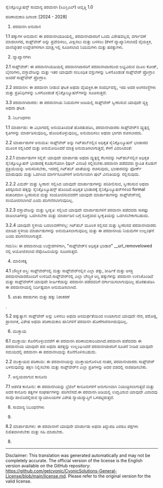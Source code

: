 ಸೈನಿಕ್ಸೊಲ್ಯೂಷನ್ಸ್ ಸಾಮಾನ್ಯ ಪರವಾನಗಿ (ಸಿಎಸ್ಜಿಎಲ್)
ಆವೃತ್ತಿ 1.0

ಪರಿಣಾಮಕಾರಿ ದಿನಾಂಕ: [2024 - 2028]

1. ಪರವಾನಗಿ ಅನುದಾನ

1.1 ಹಕ್ಕುಗಳ ಅನುದಾನ: ಈ ಪರವಾನಗಿಯಡಿಯಲ್ಲಿ, ಪರವಾನಗಿದಾರರಿಗೆ ಒಂದು ವಿಶೇಷವಲ್ಲದ, ವರ್ಗಾವಣೆ ಮಾಡಲಾಗದ, ಸಾಫ್ಟ್‌ವೇರ್ ಅನ್ನು ಪ್ರವೇಶಿಸಲು, ವೀಕ್ಷಿಸಲು ಮತ್ತು ಬಳಸಲು (ಕೆಳಗೆ ವ್ಯಾಖ್ಯಾನಿಸಲಾದ) ವೈಯಕ್ತಿಕ, ವಾಣಿಜ್ಯೇತರ ಉದ್ದೇಶಗಳಿಗಾಗಿ ಮಾತ್ರ,ಇಲ್ಲಿ ಸೂಚಿಸಲಾದ ನಿಯಮಗಳು ಮತ್ತು ಷರತ್ತುಗಳು.

2. ವ್ಯಾಖ್ಯಾನಗಳು

2.1 ಸಾಫ್ಟ್‌ವೇರ್: ಈ ಪರವಾನಗಿಯಡಿಯಲ್ಲಿ ಪರವಾನಗಿದಾರರಿಗೆ ಪರವಾನಗಿದಾರರಿಂದ ಲಭ್ಯವಿರುವ ಮೂಲ ಕೋಡ್, ಬೈನರಿಗಳು, ದಸ್ತಾವೇಜನ್ನು ಮತ್ತು ಇತರ ಯಾವುದೇ ಸಂಬಂಧಿತ ವಸ್ತುಗಳನ್ನು ಒಳಗೊಂಡಂತೆ ಸಾಫ್ಟ್‌ವೇರ್ ಪ್ರೋಗ್ರಾಂ ಅಂದರೆ ಸಾಫ್ಟ್‌ವೇರ್ ಪ್ರೋಗ್ರಾಂ.

2.2 ಪರವಾನಗಿ: ಈ ಪರವಾನಗಿ ನೀಡುವ ಘಟಕ ಅಥವಾ ವೈಯಕ್ತಿಕ.ಈ ಸಂದರ್ಭದಲ್ಲಿ, ಇದು ಅದರ ಅಂಗಸಂಸ್ಥೆಗಳು ಮತ್ತು ಪ್ರತಿನಿಧಿಗಳನ್ನು ಒಳಗೊಂಡಂತೆ ಸೈನಿಕ್ಸೊಲ್ಯೂಷನ್‌ಗಳನ್ನು ಸೂಚಿಸುತ್ತದೆ.

3.3 ಪರವಾನಗಿದಾರರು: ಈ ಪರವಾನಗಿಯ ನಿಯಮಗಳ ಅಡಿಯಲ್ಲಿ ಸಾಫ್ಟ್‌ವೇರ್ ಸ್ವೀಕರಿಸುವ ಯಾವುದೇ ವ್ಯಕ್ತಿ ಅಥವಾ ಘಟಕ.

3. ನಿರ್ಬಂಧಗಳು

1.1 ಮಾರ್ಪಾಡು: ಈ ವಿಭಾಗದಲ್ಲಿ ಅನುಮತಿಸಿದಂತೆ ಹೊರತುಪಡಿಸಿ, ಪರವಾನಗಿದಾರರು ಸಾಫ್ಟ್‌ವೇರ್‌ನ ವ್ಯುತ್ಪನ್ನ ಕೃತಿಗಳನ್ನು ಮಾರ್ಪಡಿಸುವುದಿಲ್ಲ, ಹೊಂದಿಕೊಳ್ಳುವುದಿಲ್ಲ, ಅನುವಾದಿಸಲು ಅಥವಾ ಭಾಗಶಃ ರಚಿಸಬಾರದು.

2.2 ಮಾರ್ಪಾಡುಗಳ ಅನುಮತಿ: ಸಾಫ್ಟ್‌ವೇರ್ ಅನ್ನು ಗಿಟ್‌ಹಬ್‌ನಲ್ಲಿನ ಅಧಿಕೃತ ಸೈನಿಕ್ಸೊಲ್ಯೂಷನ್ ಭಂಡಾರದ ಮೂಲಕ ಸಲ್ಲಿಸಿದರೆ ಮತ್ತು ಅನುಮೋದಿಸಿದರೆ ಮಾತ್ರ ಅನುಮತಿಸಲಾಗುತ್ತದೆ, ಕೆಳಗೆ ವಿವರಿಸಿದಂತೆ:

2.2.1 ಮಾರ್ಪಾಡುಗಳ ಸಲ್ಲಿಕೆ: ಯಾವುದೇ ಮಾರ್ಪಾಡು ಅಥವಾ ವ್ಯುತ್ಪನ್ನ ಕೆಲಸವನ್ನು ಗಿಟ್‌ಹಬ್‌ನಲ್ಲಿನ ಅಧಿಕೃತ ಸೈನಿಕ್ಸೊಲ್ಯೂಷನ್ ಭಂಡಾರಕ್ಕೆ ಕೊಡುಗೆಯಾಗಿ (ಪುಲ್ ವಿನಂತಿ) ಸಲ್ಲಿಸಬೇಕು.ಪರವಾನಗಿ ಪಡೆದವರು ಸ್ಥಾಪಿತ ಕೊಡುಗೆ ಪ್ರಕ್ರಿಯೆಯನ್ನು ಅನುಸರಿಸಬೇಕು, ಇದರಲ್ಲಿ ಗಿಟ್‌ಹಬ್ ಖಾತೆಯನ್ನು ರಚಿಸುವುದು, ಭಂಡಾರವನ್ನು ಫೋರ್ಕ್ ಮಾಡುವುದು ಮತ್ತು ಒದಗಿಸಿದ ಮಾರ್ಗಸೂಚಿಗಳಿಗೆ ಅನುಗುಣವಾಗಿ ಪುಲ್ ವಿನಂತಿಯನ್ನು ಸಲ್ಲಿಸುವುದು.

2.2.2 ವಿಮರ್ಶೆ ಮತ್ತು ಸ್ವೀಕಾರ: ಸಲ್ಲಿಸಿದ ಯಾವುದೇ ಮಾರ್ಪಾಡುಗಳನ್ನು ಪರಿಶೀಲಿಸುವ, ಸ್ವೀಕರಿಸುವ ಅಥವಾ ತಿರಸ್ಕರಿಸುವ ಹಕ್ಕನ್ನು ಸೈನಿಕ್ಸೊಲ್ಯೂಷನ್ಸ್ ಹೊಂದಿದೆ.ಅಧಿಕೃತ ಭಂಡಾರಕ್ಕೆ ಸೈನಿಕ್ಸೊಲ್ಯೂಷನ್‌ಗಳಿಂದ formal ಪಚಾರಿಕವಾಗಿ ಸ್ವೀಕರಿಸುವ ಮತ್ತು ಸಂಯೋಜಿಸುವವರೆಗೆ ಯಾವುದೇ ಮಾರ್ಪಾಡುಗಳನ್ನು ಸಾಫ್ಟ್‌ವೇರ್‌ನಲ್ಲಿ ಸಂಯೋಜಿಸಲಾಗಿದೆ ಎಂದು ಪರಿಗಣಿಸಲಾಗುವುದಿಲ್ಲ.

3.2.3 ದಸ್ತಾವೇಜನ್ನು ಮತ್ತು ಸ್ವೀಕೃತಿ: ಸಲ್ಲಿಸಿದ ಯಾವುದೇ ಮಾರ್ಪಾಡುಗಳಿಗೆ ಪರವಾನಗಿ ಪಡೆದವರು ಸಾಕಷ್ಟು ದಾಖಲಾತಿಗಳನ್ನು ಒದಗಿಸಬೇಕು ಮತ್ತು ಮಾರ್ಪಾಡಿನ ಬಗ್ಗೆ ಸೂಕ್ತವಾದ ಸ್ವೀಕೃತಿಯನ್ನು ಒದಗಿಸಬೇಕಾಗಬಹುದು.

3.2.4 ಯಾವುದೇ ಸ್ಥಳೀಯ ಬದಲಾವಣೆಗಳಿಲ್ಲ: ಗಿಟ್‌ಹಬ್ ಮೂಲಕ ಸಲ್ಲಿಸದ ಮತ್ತು ಸ್ವೀಕರಿಸದ ಪರವಾನಗಿದಾರರು ಮಾಡಿದ ಸ್ಥಳೀಯ ಮಾರ್ಪಾಡುಗಳನ್ನು ಅನುಮತಿಸಲಾಗುವುದಿಲ್ಲ ಮತ್ತು ಈ ಪರವಾನಗಿಯ ನಿಯಮಗಳ ಉಲ್ಲಂಘನೆ ಎಂದು ಪರಿಗಣಿಸಲಾಗುತ್ತದೆ.

ಗಮನಿಸಿ: ಈ ಪರವಾನಗಿಯ ಉದ್ದೇಶಗಳಿಗಾಗಿ, "ಸಾಫ್ಟ್‌ವೇರ್‌ನ ಅಧಿಕೃತ ಭಂಡಾರ" __url_removelowed ನಲ್ಲಿ ಆಯೋಜಿಸಲಾದ ರೆಪೊಸಿಟರಿಯನ್ನು ಸೂಚಿಸುತ್ತದೆ.

4. ಮಾಲೀಕತ್ವ

4.1 ಬೌದ್ಧಿಕ ಆಸ್ತಿ: ಸಾಫ್ಟ್‌ವೇರ್‌ನಲ್ಲಿ ಮತ್ತು ಸಾಫ್ಟ್‌ವೇರ್‌ನಲ್ಲಿನ ಎಲ್ಲಾ ಹಕ್ಕು, ಶೀರ್ಷಿಕೆ ಮತ್ತು ಆಸಕ್ತಿ ಪರವಾನಗಿದಾರರೊಂದಿಗೆ ಉಳಿದಿದೆ.ಸಾಫ್ಟ್‌ವೇರ್‌ನಲ್ಲಿ ಎಲ್ಲಾ ಬೌದ್ಧಿಕ ಆಸ್ತಿ ಹಕ್ಕುಗಳನ್ನು ಪರವಾನಗಿ ಉಳಿಸಿಕೊಂಡಿದೆ ಮತ್ತು ಸಾಫ್ಟ್‌ವೇರ್‌ಗೆ ಯಾವುದೇ ಶೀರ್ಷಿಕೆಯನ್ನು ಪರವಾನಗಿ ಪಡೆದವರಿಗೆ ವರ್ಗಾಯಿಸಲಾಗುವುದಿಲ್ಲ ಹೊರತುಪಡಿಸಿ ಈ ಪರವಾನಗಿಯಲ್ಲಿ ನಿರ್ದಿಷ್ಟವಾಗಿ ಅನುಮತಿಸಲಾಗಿದೆ.

5. ಖಾತರಿ ಕರಾರುಗಳು ಮತ್ತು ಹಕ್ಕು ನಿರಾಕರಣೆ

.

5.2 ಹಕ್ಕುತ್ಯಾಗ: ಸಾಫ್ಟ್‌ವೇರ್ ಅನ್ನು ಬಳಸಲು ಅಥವಾ ಅಸಮರ್ಥತೆಯಿಂದ ಉಂಟಾಗುವ ಯಾವುದೇ ನೇರ, ಪರೋಕ್ಷ, ಪ್ರಾಸಂಗಿಕ, ವಿಶೇಷ ಅಥವಾ ಪರಿಣಾಮಕಾರಿ ಹಾನಿಗಳಿಗೆ ಪರವಾನಗಿ ಹೊಣೆಗಾರನಾಗಿರುವುದಿಲ್ಲ.

6. ಮುಕ್ತಾಯ

6.1 ಮುಕ್ತಾಯ: ಕೊನೆಗೊಳ್ಳುವವರೆಗೆ ಈ ಪರವಾನಗಿ ಪರಿಣಾಮಕಾರಿಯಾಗಿದೆ.ಪರವಾನಗಿ ಪಡೆದವರು ಈ ಪರವಾನಗಿಯ ಯಾವುದೇ ಪದ ಅಥವಾ ಷರತ್ತನ್ನು ಉಲ್ಲಂಘಿಸಿದರೆ ಪರವಾನಗಿದಾರರಿಗೆ ಸೂಚನೆ ನೀಡಿದ ಯಾವುದೇ ಸಮಯದಲ್ಲಿ ಪರವಾನಗಿ ಈ ಪರವಾನಗಿಯನ್ನು ಕೊನೆಗೊಳಿಸಬಹುದು.

2.2 ಮುಕ್ತಾಯದ ಪರಿಣಾಮ: ಈ ಪರವಾನಗಿಯನ್ನು ಮುಕ್ತಾಯಗೊಳಿಸಿದ ನಂತರ, ಪರವಾನಗಿದಾರರು ಸಾಫ್ಟ್‌ವೇರ್ ಬಳಸುವುದನ್ನು ತಕ್ಷಣ ನಿಲ್ಲಿಸಬೇಕು ಮತ್ತು ಸಾಫ್ಟ್‌ವೇರ್‌ನ ಎಲ್ಲಾ ಪ್ರತಿಗಳನ್ನು ಅದರ ವಶದಲ್ಲಿ ನಾಶಪಡಿಸಬೇಕು.

7. ಅನ್ವಯವಾಗುವ ಕಾನೂನು

7.1 ಆಡಳಿತ ಕಾನೂನು: ಈ ಪರವಾನಗಿಯನ್ನು ಬ್ರೆಜಿಲ್ ಕಾನೂನುಗಳಿಗೆ ಅನುಗುಣವಾಗಿ ನಿಯಂತ್ರಿಸಲಾಗುತ್ತದೆ ಮತ್ತು ಅದರ ಕಾನೂನು ತತ್ವಗಳ ಸಂಘರ್ಷಗಳನ್ನು ಪರಿಗಣಿಸದೆ.ಈ ಪರವಾನಗಿ ಅಡಿಯಲ್ಲಿ ಉದ್ಭವಿಸುವ ಯಾವುದೇ ವಿವಾದವು ಸಾವೊ ಪಾಲೊದಲ್ಲಿರುವ ನ್ಯಾಯಾಲಯಗಳ ವಿಶೇಷ ನ್ಯಾಯವ್ಯಾಪ್ತಿಗೆ ಒಳಪಟ್ಟಿರುತ್ತದೆ.

8. ಸಾಮಾನ್ಯ ನಿಬಂಧನೆಗಳು

8.

8.2 ಮಾರ್ಪಾಡುಗಳು: ಈ ಪರವಾನಗಿಗೆ ಯಾವುದೇ ಮಾರ್ಪಾಡು ಅಥವಾ ತಿದ್ದುಪಡಿ ಎರಡೂ ಪಕ್ಷಗಳು ಲಿಖಿತವಾಗಿರಬೇಕು ಮತ್ತು ಸಹಿ ಮಾಡಬೇಕು.

8.

---
Disclaimer: This translation was generated automatically and may not be completely accurate. The official version of the license is the English version available on the GitHub repository: https://github.com/getcyonic/CyonicSolutions-General-License/blob/main/license.md. Please refer to the original version for the valid license.